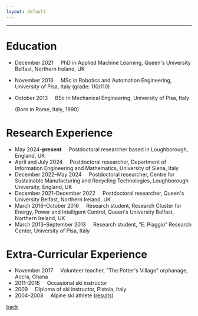 ```yaml
---
layout: default
---
```


---

# Education
* December 2021 &nbsp; &nbsp; PhD in Applied Machine Learning, Queen's University Belfast, Northern Ireland, UK 
* November 2016 &nbsp; &nbsp; MSc in Robotics and Automation Engineering, University of Pisa, Italy (grade: 110/110)
* October 2013 &nbsp; &nbsp; BSc in Mechanical Engineering, University of Pisa, Italy 

  (Born in Rome, Italy, 1990)

# Research Experience
* May 2024&ndash;**present** &nbsp; &nbsp; Postdoctoral researcher based in Loughborough, England, UK 
* April and July 2024 &nbsp; &nbsp; Postdoctoral researcher, Department of Information Engineering and Mathematics, University of Siena, Italy 
* December 2022&ndash;May 2024 &nbsp; &nbsp; Postdoctoral researcher, Centre for Sustainable Manufacturing and Recycling Technologies, Loughborough University, England, UK 
* December 2021&ndash;December 2022 &nbsp; &nbsp; Postdoctoral researcher, Queen's University Belfast, Northern Ireland, UK 
* March 2016&ndash;October 2016 &nbsp; &nbsp; Research student, Research Cluster for Energy, Power and Intelligent Control, Queen's University Belfast, Northern Ireland, UK 
* March 2013&ndash;September 2013 &nbsp; &nbsp; Research student, “E. Piaggio” Research Center, University of Pisa, Italy 

# Extra-Curricular Experience
* November 2017 &nbsp; &nbsp; Volunteer teacher, "The Potter's Village" orphanage, Accra, Ghana 
* 2011&ndash;2016 &nbsp; &nbsp; Occasional ski instructor 
* 2009 &nbsp; &nbsp; Diploma of ski instructor, Pistoia, Italy 
* 2004&ndash;2008 &nbsp; &nbsp; Alpine ski athlete ([results](https://www.fis-ski.com/DB/general/athlete-biography.html?sectorcode=AL&competitorid=121216&type=result))  

[back](./)
